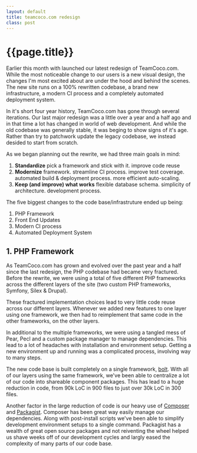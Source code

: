 ```yaml
---
layout: default
title: teamcoco.com redesign
class: post
---
```


{{page.title}}
================================

Earlier this month with launched our latest redesign of TeamCoco.com. While the most noticeable change to our users is a new visual design, the changes I'm most excited about are under the hood and behind the scenes. The new site runs on a 100% rewritten codebase, a brand new infrastructure, a modern CI process and a completely automated deployment system.

In it's short four year history, TeamCoco.com has gone through several iterations. Our last major redesign was a little over a year and a half ago and in that time a lot has changed in world of web development. And while the old codebase was generally stable, it was beging to show signs of it's age. Rather than try to patchwork update the legacy codebase, we instead desided to start from scratch.

As we began planning out the rewrite, we had three main goals in mind:

1. **Standardize** pick a framework and stick with it. improve code reuse
1. **Modernize** framework. streamline CI process. improve test coverage. automated build & deployment process. more efficient auto-scaling.
1. **Keep (and improve) what works** flexible database schema. simplicity of architecture. development process.

The five biggest changes to the code base/infrastruture ended up being:

1. PHP Framework
1. Front End Updates
1. Modern CI process
1. Automated Deployment System

## 1. PHP Framework
As TeamCoco.com has grown and evolved over the past year and a half since the last redesign, the PHP codebase had became very fractured. Before the rewrite, we were using a total of five different PHP frameworks across the different layers of the site (two custom PHP frameworks, Symfony, Silex & Drupal).

These fractured implementation choices lead to very little code reuse across our different layers. Whenever we added new features to one layer using one framework, we then had to reimplement that same code in the other frameworks, on the other layers.

In additional to the multiple frameworks, we were using a tangled mess of Pear, Pecl and a custom package manager to manage dependencies. This lead to a lot of headaches with installation and environment setup. Getting a new environment up and running was a complicated process, involving way to many steps.

The new code base is built completely on a single framework, [bolt](https://github.com/boltphp/core). With all of our layers using the same framework, we've been able to centralize a lot of our code into shareable component packages. This has lead to a huge reduction in code, from 90k LoC in 900 files to just over 30k LoC in 300 files.

Another factor in the large reduction of code is our heavy use of [Composer](https://getcomposer.org/) and [Packagist](https://packagist.org/). Composer has been great way easily manage our dependencies. Along with post-install scripts we've been able to simplify development environment setups to a single command. Packagist has a wealth of great open source packages and not reiventing the wheel helped us shave weeks off of our development cycles and largly eased the complexity of many parts of our code base.







